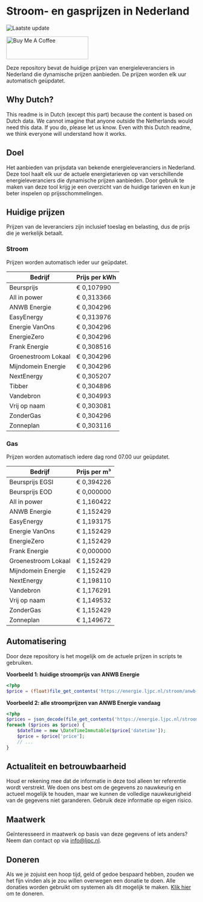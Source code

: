 # Stroom- en gasprijzen in Nederland

![Laatste update](https://img.shields.io/badge/laatste%20update-2023--09--26%2005%3A00%20CET-brightgreen)

<a href="https://www.buymeacoffee.com/Lars-" target="_blank"><img src="https://cdn.buymeacoffee.com/buttons/v2/default-orange.png" alt="Buy Me A Coffee" height="60" style="height: 60px !important;width: 217px !important;" ></a>

Deze repository bevat de huidige prijzen van energieleveranciers in Nederland die dynamische prijzen aanbieden. De prijzen worden elk uur automatisch geüpdatet.

## Why Dutch?

This readme is in Dutch (except this part) because the content is based on Dutch data. We cannot imagine that anyone outside the Netherlands would need this data. If you do, please let us know. Even with this Dutch readme, we think
everyone will understand how it works.

## Doel

Het aanbieden van prijsdata van bekende energieleveranciers in Nederland. Deze tool haalt elk uur de actuele energietarieven op van verschillende energieleveranciers die dynamische prijzen aanbieden. Door gebruik te maken van deze tool
krijg je een overzicht van de huidige tarieven en kun je beter inspelen op prijsschommelingen.

## Huidige prijzen

Prijzen van de leveranciers zijn inclusief toeslag en belasting, dus de prijs die je werkelijk betaalt.

### Stroom

Prijzen worden automatisch ieder uur geüpdatet.

 Bedrijf | Prijs per kWh 
---------|---------------
Beursprijs | € 0,107990
All in power | € 0,313366
ANWB Energie | € 0,304296
EasyEnergy | € 0,313976
Energie VanOns | € 0,304296
EnergieZero | € 0,304296
Frank Energie | € 0,308516
Groenestroom Lokaal | € 0,304296
Mijndomein Energie | € 0,304296
NextEnergy | € 0,305207
Tibber | € 0,304896
Vandebron | € 0,304993
Vrij op naam | € 0,303081
ZonderGas | € 0,304296
Zonneplan | € 0,303116


### Gas

Prijzen worden automatisch iedere dag rond 07.00 uur geüpdatet.

 Bedrijf | Prijs per m³ 
---------|--------------
Beursprijs EGSI | € 0,394226
Beursprijs EOD | € 0,000000
All in power | € 1,160422
ANWB Energie | € 1,152429
EasyEnergy | € 1,193175
Energie VanOns | € 1,152429
EnergieZero | € 1,152429
Frank Energie | € 0,000000
Groenestroom Lokaal | € 1,152429
Mijndomein Energie | € 1,152429
NextEnergy | € 1,198110
Vandebron | € 1,176291
Vrij op naam | € 1,149532
ZonderGas | € 1,152429
Zonneplan | € 1,149672


## Automatisering

Door deze repository is het mogelijk om de actuele prijzen in scripts te gebruiken.

**Voorbeeld 1: huidige stroomprijs van ANWB Energie**

```php
<?php
$price = (float)file_get_contents('https://energie.ljpc.nl/stroom/anwb-energie-nu.txt');

```

**Voorbeeld 2: alle stroomprijzen van ANWB Energie vandaag**

```php
<?php
$prices = json_decode(file_get_contents('https://energie.ljpc.nl/stroom/all-in-power-vandaag.json'),true);
foreach ($prices as $price) {
    $dateTime = new \DateTimeImmutable($price['datetime']);
    $price = $price['price'];
    // ...
}
```

## Actualiteit en betrouwbaarheid

Houd er rekening mee dat de informatie in deze tool alleen ter referentie wordt verstrekt. We doen ons best om de gegevens zo nauwkeurig en actueel mogelijk te houden, maar we kunnen de volledige nauwkeurigheid van de gegevens niet
garanderen. Gebruik deze informatie op eigen risico.

## Maatwerk

Geïnteresseerd in maatwerk op basis van deze gegevens of iets anders? Neem dan contact op
via [info@ljpc.nl](mailto:info@ljpc.nl?subject=Energie%20prijzen).

## Doneren

Als we je zojuist een hoop tijd, geld of gedoe bespaard hebben, zouden we het fijn vinden als je zou willen overwegen een
donatie te doen. Alle donaties worden gebruikt om systemen als dit mogelijk te
maken. [Klik hier](https://www.buymeacoffee.com/Lars-) om te doneren.

